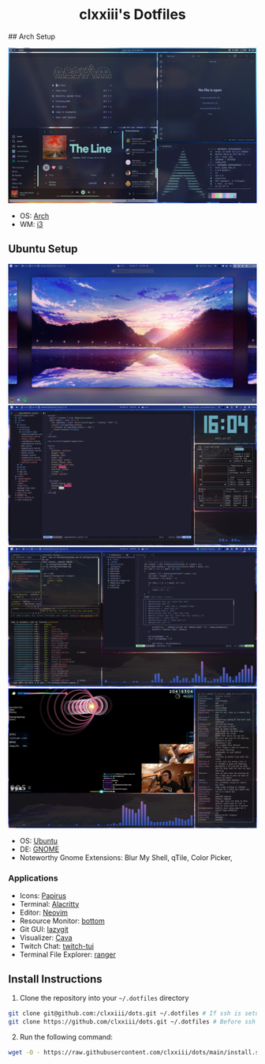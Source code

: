 <div align="center">
<h1>clxxiii's Dotfiles</h1>
</div>
## Arch Setup

![Arch](https://github.com/clxxiii/dots/blob/main/Screenshots/arch-default.png?raw=true)

- OS: [Arch](https://archlinux.org)
- WM: [i3](https://i3wm.org)

## Ubuntu Setup
![Workspaces](https://github.com/clxxiii/dots/blob/main/Screenshots/Workspaces.png?raw=true)
![Desktop Screenshot](https://github.com/clxxiii/dots/blob/main/Screenshots/Svelte.png?raw=true)
![Desktop Screenshot 2](https://github.com/clxxiii/dots/blob/main/Screenshots/Cachelab-Example.png?raw=true)
![Twitch](https://github.com/clxxiii/dots/blob/main/Screenshots/Twitch%202.png?raw=true)

- OS: [Ubuntu](https://ubuntu.com)
- DE: [GNOME](https://gnome.org)
- Noteworthy Gnome Extensions: Blur My Shell, qTile, Color Picker,

### Applications
- Icons: [Papirus](https://www.gnome-look.org/p/1166289/)
- Terminal: [Alacritty](https://github.com/alacritty/alacritty)
- Editor: [Neovim](https://neovim.io)
- Resource Monitor: [bottom](https://github.com/ClementTsang/bottom)
- Git GUI: [lazygit](https://github.com/jesseduffield/lazygit)
- Visualizer: [Cava](https://github.com/karlstab/cava)
- Twitch Chat: [twitch-tui](https://github.com/Xithrius/twitch-tui)
- Terminal File Explorer: [ranger](https://github.com/ranger/ranger)

## Install Instructions

1. Clone the repository into your `~/.dotfiles` directory

```bash
git clone git@github.com:/clxxiii/dots.git ~/.dotfiles # If ssh is setup
git clone https://github.com/clxxiii/dots.git ~/.dotfiles # Before ssh setup
```

2. Run the following command:

```bash
wget -O - https://raw.githubusercontent.com/clxxiii/dots/main/install.sh | sh
```
